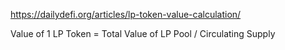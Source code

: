 
https://dailydefi.org/articles/lp-token-value-calculation/

Value of 1 LP Token = Total Value of LP Pool / Circulating Supply
